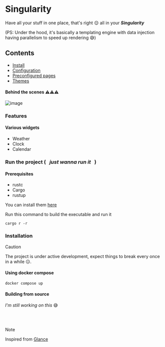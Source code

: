 # Singularity
Have all your stuff in one place, that's right 😌 all in your ___Singularity___ 

(PS: Under the hood, it's basically a templating engine with data injection having parallelism to speed up rendering 😅)
<br/>

## Contents
* <a href="#installation">Install</a>
* <a href="docs/configuration.md">Configuration</a>
* <a href="docs/preconfigured-pages.md">Preconfigured pages</a>
* <a href="docs/themes.md">Themes</a>

#### Behind the scenes ⚠️⚠️⚠️
![image](https://github.com/user-attachments/assets/6f6bd473-2425-4208-b681-9c2515ed3ce8)



### Features
#### Various widgets
* Weather
* Clock
* Calendar


### Run the project ( &nbsp; _just wanna run it_ &nbsp; )
#### Prerequisites
- rustc
- Cargo
- rustup

You can install them [here](https://www.rust-lang.org/tools/install)

Run this command to build the executable and run it
```
cargo r -r
```


### Installation
> [!CAUTION]
>
> The project is under active development, expect things to break every once in a while 😑.


#### Using docker compose

```
docker compose up
```

#### Building from source
_I'm still working on this_ 😅

<br/><br/>

> [!NOTE]
> Inspired from [Glance](https://github.com/glanceapp/glance)
